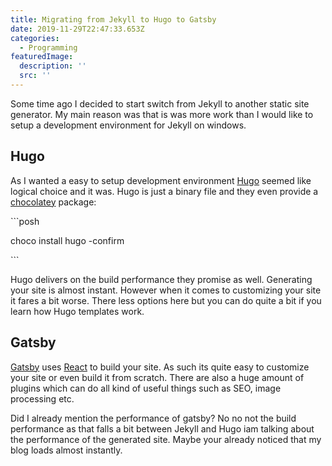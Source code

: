 ```yaml
---
title: Migrating from Jekyll to Hugo to Gatsby
date: 2019-11-29T22:47:33.653Z
categories:
  - Programming
featuredImage:
  description: ''
  src: ''
---
```

Some time ago I decided to start switch from Jekyll to another static site generator. My main reason was that is was more work than I would like to setup a development environment for Jekyll on windows.

## Hugo

As I wanted a easy to setup development environment [Hugo](https://gohugo.io/) seemed like logical choice and it was. Hugo is just a binary file and they even provide a [chocolatey](https://chocolatey.org/) package:

\`\``posh

choco install hugo -confirm

\`\``

Hugo delivers on the build performance they promise as well. Generating your site is almost instant. However when it comes to customizing your site it fares a bit worse. There less options here but you can do quite a bit if you learn how Hugo templates work.

## Gatsby

[Gatsby](https://www.gatsbyjs.org/) uses [React](https://reactjs.org/) to build your site. As such its quite easy to customize your site or even build it from scratch. There are also a huge amount of plugins which can do all kind of useful things such as SEO, image processing etc. 

Did I already mention the performance of gatsby? No no not the build performance as that falls a bit between Jekyll and Hugo iam talking about the performance of the generated site. Maybe your already noticed that my blog loads almost instantly.
